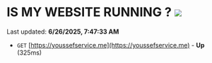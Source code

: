 # IS MY WEBSITE RUNNING ? [![](https://img.shields.io/static/v1?label=Sponsor&message=%E2%9D%A4&logo=GitHub&color=%23fe8e86)](https://github.com/sponsors/Youssef-Lehmam)

Last updated: **6/26/2025, 7:47:33 AM**

- `GET` [https://youssefservice.me](https://youssefservice.me) - **Up** (325ms)
